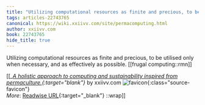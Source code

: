 ```yaml
---
title: "Utilizing computational resources as finite and precious, to be utilised ..."
tags: articles-22743765
canonical: https://wiki.xxiivv.com/site/permacomputing.html
author: xxiivv.com
book: 22743765
hide_title: true
---
```


Utilizing computational resources as finite and precious, to be utilised only when necessary, and as effectively as possible.
[[frugal computing::rmn]]


[[<cite>_[A holistic approach to computing and sustainability inspired from permaculture.](https://wiki.xxiivv.com/site/permacomputing.html){:target="_blank"}_</cite> by xxiivv.com ![favicon](https://s2.googleusercontent.com/s2/favicons?domain=wiki.xxiivv.com){:class="source-favicon"}<br>
_More_: [Readwise URL](https://readwise.io/open/454947468){:target="_blank"}
::wrap]]